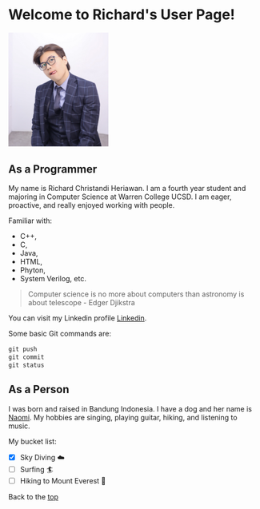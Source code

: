# Welcome to Richard's User Page!

<img src="IMG_8370%202.jpg" width="200">

## As a Programmer

My name is Richard Christandi Heriawan. I am a fourth year student and majoring in Computer Science at Warren College UCSD. I am eager, proactive, and really enjoyed working with people. 

Familiar with: 

- C++, 
- C, 
- Java, 
- HTML, 
- Phyton, 
- System Verilog, etc. 

> Computer science is no more about computers than astronomy is about telescope - Edger Djikstra

You can visit my Linkedin profile [Linkedin](https://www.linkedin.com/in/richard-heriawan-999580208?lipi=urn%3Ali%3Apage%3Ad_flagship3_profile_view_base_contact_details%3BWZVEPgRfQuyDsilyptGWZg%3D%3D).

Some basic Git commands are:
```
git push
git commit
git status
```
## As a Person

I was born and raised in Bandung Indonesia. I have a dog and her name is [Naomi](IMG_8728.jpg). My hobbies are singing, playing guitar, hiking, and listening to music. 

My bucket list: 

- [x] Sky Diving :cloud:
- [ ] Surfing :surfer: 
- [ ] Hiking to Mount Everest :mount_fuji:
  
Back to the [top](#Welcome-to-Richard's-User-Page!)